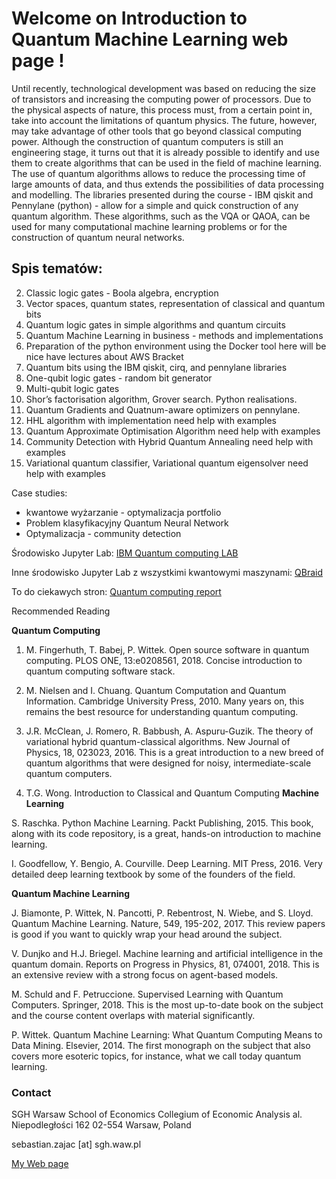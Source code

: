 # Welcome on Introduction to Quantum Machine Learning web page !

Until recently, technological development was based on reducing the size of transistors and increasing the computing power of processors.
Due to the physical aspects of nature, this process must, from a certain point in, take into account the limitations of quantum physics.
The future, however, may take advantage of other tools that go beyond classical computing power. 
Although the construction of quantum computers is still an engineering stage, it turns out that it is already possible to identify and use them to create algorithms that can be used in the field of machine learning. 
The use of quantum algorithms allows to reduce the processing time of large amounts of data, and thus extends the possibilities of data processing and modelling. 
The libraries presented during the course - IBM qiskit and Pennylane (python) - allow for a simple and quick construction of any quantum algorithm. 
These algorithms, such as the VQA or QAOA, can be used for many computational machine learning problems or for the construction of quantum neural networks.



## Spis tematów: 

2. Classic logic gates - Boola algebra, encryption
3. Vector spaces, quantum states, representation of classical and quantum bits
4. Quantum logic gates in simple algorithms and quantum circuits
5. Quantum Machine Learning in business - methods and implementations
6. Preparation of the python environment using the Docker tool here will be nice have lectures about AWS Bracket
7. Quantum bits using the IBM qiskit, cirq, and pennylane libraries
8. One-qubit logic gates - random bit generator
9. Multi-qubit logic gates
10. Shor’s factorisation algorithm, Grover search. Python realisations.
11. Quantum Gradients and Quatnum-aware optimizers on pennylane.
12. HHL algorithm with implementation need help with examples
13. Quantum Approximate Optimisation Algorithm need help with examples
14. Community Detection with Hybrid Quantum Annealing need help with examples
15. Variational quantum classifier, Variational quantum eigensolver need help with examples

Case studies: 

- kwantowe wyżarzanie - optymalizacja portfolio
- Problem klasyfikacyjny Quantum Neural Network
- Optymalizacja - community detection 



Środowisko Jupyter Lab: [IBM Quantum computing LAB](https://quantum-computing.ibm.com/lab)

Inne środowisko Jupyter Lab z wszystkimi kwantowymi maszynami: [QBraid](https://lab.qbraid.com)

To do ciekawych stron: [Quantum computing report](https://quantumcomputingreport.com)



Recommended Reading


**Quantum Computing**

1. M. Fingerhuth, T. Babej, P. Wittek. Open source software in quantum computing. PLOS ONE, 13:e0208561, 2018. Concise introduction to quantum computing software stack.

2. M. Nielsen and I. Chuang. Quantum Computation and Quantum Information. Cambridge University Press, 2010. Many years on, this remains the best resource for understanding quantum computing.

3. J.R. McClean, J. Romero, R. Babbush, A. Aspuru-Guzik. The theory of variational hybrid quantum-classical algorithms. New Journal of Physics, 18, 023023, 2016. This is a great introduction to a new breed of quantum algorithms that were designed for noisy, intermediate-scale quantum computers.

4. T.G. Wong. Introduction to Classical and Quantum Computing
**Machine Learning**

S. Raschka. Python Machine Learning. Packt Publishing, 2015. This book, along with its code repository, is a great, hands-on introduction to machine learning.

I. Goodfellow, Y. Bengio, A. Courville. Deep Learning. MIT Press, 2016. Very detailed deep learning textbook by some of the founders of the field.

**Quantum Machine Learning**

J. Biamonte, P. Wittek, N. Pancotti, P. Rebentrost, N. Wiebe, and S. Lloyd. Quantum Machine Learning. Nature, 549, 195-202, 2017. This review papers is good if you want to quickly wrap your head around the subject.

V. Dunjko and H.J. Briegel. Machine learning and artificial intelligence in the quantum domain. Reports on Progress in Physics,  81, 074001, 2018. This is an extensive review with a strong focus on agent-based models.

M. Schuld and F. Petruccione. Supervised Learning with Quantum Computers. Springer, 2018. This is the most up-to-date book on the subject and the course content overlaps with material significantly.

P. Wittek. Quantum Machine Learning: What Quantum Computing Means to Data Mining. Elsevier, 2014. The first monograph on the subject that also covers more esoteric topics, for instance, what we call today quantum learning.


### Contact

SGH Warsaw School of Economics 
Collegium of Economic Analysis 
al. Niepodległości 162 
02-554 Warsaw, Poland 

sebastian.zajac [at] sgh.waw.pl

[My Web page](https://sebastianzajac.pl)
